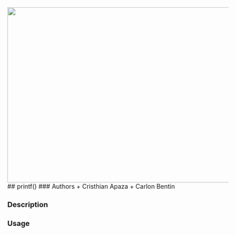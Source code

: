 <img src="https://assets.website-files.com/6105315644a26f77912a1ada/610540e8b4cd6969794fe673_Holberton_School_logo-04-04.svg" height="400px" width="800px">
## printf()
### Authors
	+ Cristhian Apaza
	+ Carlon Bentin


### Description


### Usage


